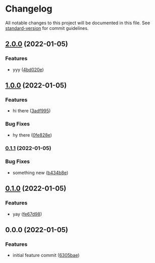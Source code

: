 # Changelog

All notable changes to this project will be documented in this file. See [standard-version](https://github.com/conventional-changelog/standard-version) for commit guidelines.

## [2.0.0](https://github.com/moll-y/testing/compare/v1.0.0...v2.0.0) (2022-01-05)


### Features

* yyy ([4bd020e](https://github.com/moll-y/testing/commits/4bd020e47fb9d6a153a51d9adf19e31062690a11))

## [1.0.0](https://github.com/mokkapps/changelog-generator-demo/compare/v0.1.1...v1.0.0) (2022-01-05)


### Features

* hi there ([3adf995](https://github.com/mokkapps/changelog-generator-demo/commits/3adf9956b5c1a48fbdbaea8cffd30cf6db3bc24b))


### Bug Fixes

* hy there ([0fe828e](https://github.com/mokkapps/changelog-generator-demo/commits/0fe828e0a537bc9955164b519b9df06fef7eef1b))

### [0.1.1](https://github.com/mokkapps/changelog-generator-demo/compare/v0.1.0...v0.1.1) (2022-01-05)


### Bug Fixes

* something new ([b434b8e](https://github.com/mokkapps/changelog-generator-demo/commits/b434b8e1bdf21630067b7a94ef2b8fdae34fba28))

## [0.1.0](https://github.com/mokkapps/changelog-generator-demo/compare/v0.0.0...v0.1.0) (2022-01-05)


### Features

* yay ([fe67d98](https://github.com/mokkapps/changelog-generator-demo/commits/fe67d98e2cc0e03aa9b90aa41c23ed0a032bb9d1))

## 0.0.0 (2022-01-05)


### Features

* initial feature commit ([6305bae](https://github.com/mokkapps/changelog-generator-demo/commits/6305baeff6c9e8b4419d6d4206dcfaa7f274a77f))
